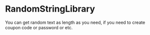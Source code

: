 # RandomStringLibrary
You can get random text as length as you need, if you need to create coupon code or password or etc.
